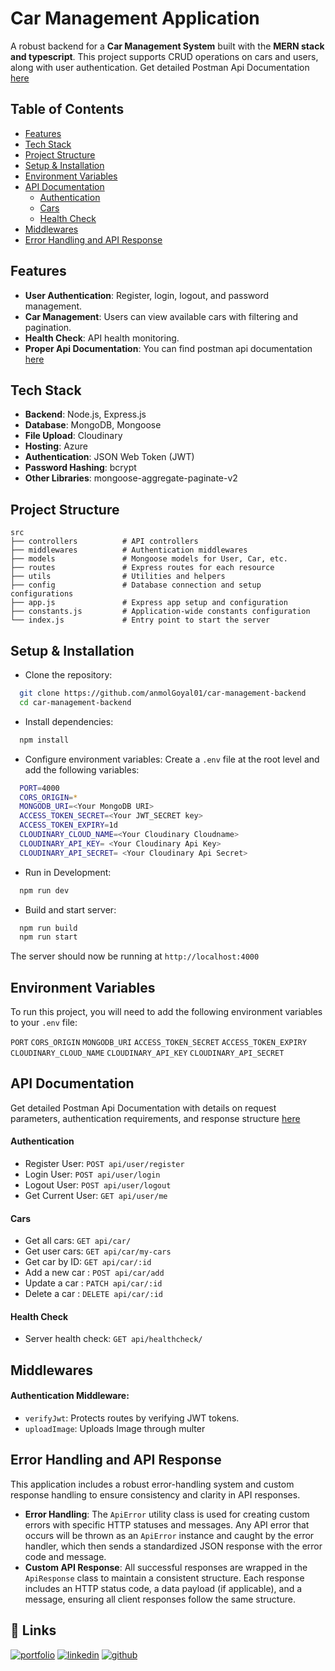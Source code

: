# Car Management Application

A robust backend for a **Car Management System** built with the **MERN stack and typescript**. This project supports CRUD operations on cars and users, along with user authentication. Get detailed Postman Api Documentation [here](https://anmol-car-management.azurewebsites.net/api/docs)

## Table of Contents

- [Features](#features)
- [Tech Stack](#tech-stack)
- [Project Structure](#project-structure)
- [Setup & Installation](#setup--installation)
- [Environment Variables](#environment-variables)
- [API Documentation](#api-documentation)
  - [Authentication](#authentication)
  - [Cars](#cars)
  - [Health Check](#health-check)
- [Middlewares](#middlewares)
- [Error Handling and API Response](#error-handling-and-api-response)

## Features

- **User Authentication**: Register, login, logout, and password management.
- **Car Management**: Users can view available cars with filtering and pagination.
- **Health Check**: API health monitoring.
- **Proper Api Documentation**: You can find postman api documentation [here](https://anmol-car-management.azurewebsites.net/api/docs)

## Tech Stack

- **Backend**: Node.js, Express.js
- **Database**: MongoDB, Mongoose
- **File Upload**: Cloudinary
- **Hosting**: Azure
- **Authentication**: JSON Web Token (JWT)
- **Password Hashing**: bcrypt
- **Other Libraries**: mongoose-aggregate-paginate-v2

## Project Structure

```plaintext
src
├── controllers          # API controllers
├── middlewares          # Authentication middlewares
├── models               # Mongoose models for User, Car, etc.
├── routes               # Express routes for each resource
├── utils                # Utilities and helpers
├── config               # Database connection and setup configurations
├── app.js               # Express app setup and configuration
├── constants.js         # Application-wide constants configuration
└── index.js             # Entry point to start the server
```

## Setup & Installation

- Clone the repository:

```bash
  git clone https://github.com/anmolGoyal01/car-management-backend
  cd car-management-backend
```
    
- Install dependencies:

```bash
  npm install
```
- Configure environment variables: Create a `.env` file at the root level and add the following variables:

```bash
  PORT=4000
  CORS_ORIGIN=*
  MONGODB_URI=<Your MongoDB URI>
  ACCESS_TOKEN_SECRET=<Your JWT_SECRET key>
  ACCESS_TOKEN_EXPIRY=1d
  CLOUDINARY_CLOUD_NAME=<Your Cloudinary Cloudname>
  CLOUDINARY_API_KEY= <Your Cloudinary Api Key>
  CLOUDINARY_API_SECRET= <Your Cloudinary Api Secret>
```
    
- Run in Development:

```bash
  npm run dev
```
- Build and start server:

```bash
  npm run build
  npm run start
```

The server should now be running at `http://localhost:4000`

## Environment Variables

To run this project, you will need to add the following environment variables to your `.env` file:

`PORT`
`CORS_ORIGIN`
`MONGODB_URI`
`ACCESS_TOKEN_SECRET`
`ACCESS_TOKEN_EXPIRY`
`CLOUDINARY_CLOUD_NAME`
`CLOUDINARY_API_KEY`
`CLOUDINARY_API_SECRET`

## API Documentation
Get detailed Postman Api Documentation with details on
request parameters, authentication requirements, and response structure [here](https://anmol-car-management.azurewebsites.net/api/docs)

#### Authentication
- Register User: `POST api/user/register`
- Login User: `POST api/user/login`
- Logout User: `POST api/user/logout`
- Get Current User: `GET api/user/me`

#### Cars
- Get all cars: `GET api/car/`
- Get user cars: `GET api/car/my-cars`
- Get car by ID: `GET api/car/:id`
- Add a new car : `POST api/car/add`
- Update a car : `PATCH api/car/:id`
- Delete a car : `DELETE api/car/:id`

#### Health Check
- Server health check: `GET api/healthcheck/`

## Middlewares

#### Authentication Middleware:
- `verifyJwt`: Protects routes by verifying JWT tokens.
- `uploadImage`: Uploads Image through multer

## Error Handling and API Response

This application includes a robust error-handling system and custom response handling to ensure consistency and clarity in API responses.

- **Error Handling**: The `ApiError` utility class is used for creating custom errors with specific HTTP statuses and messages. Any API error that occurs will be thrown as an `ApiError` instance and caught by the error handler, which then sends a standardized JSON response with the error code and message.
- **Custom API Response**: All successful responses are wrapped in the `ApiResponse` class to maintain a consistent structure. Each response includes an HTTP status code, a data payload (if applicable), and a message, ensuring all client responses follow the same structure.

## 🔗 Links
[![portfolio](https://img.shields.io/badge/my_portfolio-000?style=for-the-badge&logo=ko-fi&logoColor=white)](https://anmolgoyal.me/)
[![linkedin](https://img.shields.io/badge/linkedin-0A66C2?style=for-the-badge&logo=linkedin&logoColor=white)](https://www.linkedin.com/in/anmol-goyal-358804235/)
[![github](https://img.shields.io/badge/github-010101?style=for-the-badge&logo=github&logoColor=white)](https://github.com/AnmolGoyal01/)
